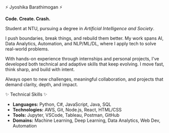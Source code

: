 ⚡ Jyoshika Barathimogan ⚡

**Code. Create. Crash.**  

Student at NTU, pursuing a degree in *Artificial Intelligence and Society*. 

I push boundaries, break things, and rebuild them better. My work spans AI, Data Analytics, Automation, and NLP/ML/DL, where I apply  tech to solve real-world problems.

With hands-on experience through internships and personal projects, I've developed both technical and adaptive skills that keep evolving. I move fast, think sharp, and build with intent.

Always open to new challenges, meaningful collaboration, and projects that demand clarity, depth, and impact.

✨ Technical Skills ✨

- **Languages:** Python, C#, JavaScript, Java, SQL  
- **Technologies:** AWS, Git, Node.js, React, HTML/CSS  
- **Tools:** Jupyter, VSCode, Tableau, Postman, GitHub  
- **Domains:** Machine Learning, Deep Learning, Data Analytics, Web Dev, Automation  




<!---
PixelatedTech/PixelatedTech is a ✨ special ✨ repository because its `README.md` (this file) appears on your GitHub profile.
You can click the Preview link to take a look at your changes.
--->
